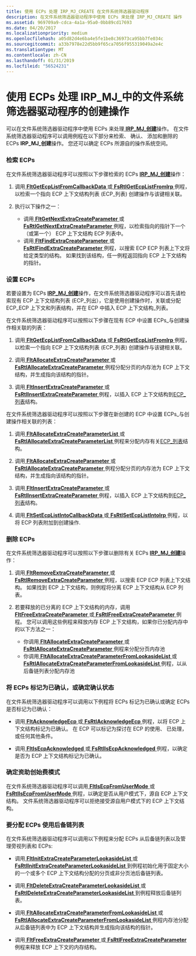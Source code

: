 ```yaml
---
title: 使用 ECPs 处理 IRP_MJ_CREATE 在文件系统筛选器驱动程序
description: 在文件系统筛选器驱动程序中使用 ECPs 来处理 IRP_MJ_CREATE 操作
ms.assetid: 969709a9-cdca-4a1a-95a0-0bb89cd17693
ms.date: 04/20/2017
ms.localizationpriority: medium
ms.openlocfilehash: a05d82d4e6ba4e5fe1be8c36973ca95bb7fe034c
ms.sourcegitcommit: a33b7978e22d5bb9f65ca7056f955319049a2e4c
ms.translationtype: MT
ms.contentlocale: zh-CN
ms.lasthandoff: 01/31/2019
ms.locfileid: "56524231"
---
```

# <a name="using-ecps-to-process-irpmjcreate-operations-in-a-file-system-filter-driver"></a>使用 ECPs 处理 IRP\_MJ\_中的文件系统筛选器驱动程序的创建操作


可以在文件系统筛选器驱动程序中使用 ECPs 来处理[ **IRP\_MJ\_创建**](https://msdn.microsoft.com/library/windows/hardware/ff548630)操作。 在文件系统筛选器驱动程序可以调用例程在以下部分来检索、 确认、 添加和删除的 ECPs **IRP\_MJ\_创建**操作。 您还可以确定 ECPs 所源自的操作系统空间。

### <a name="span-idretrievingecpsspanspan-idretrievingecpsspanspan-idretrievingecpsspanretrieving-ecps"></a><span id="Retrieving_ECPs"></span><span id="retrieving_ecps"></span><span id="RETRIEVING_ECPS"></span>检索 ECPs

在文件系统筛选器驱动程序可以按照以下步骤检索的 ECPs [ **IRP\_MJ\_创建**](https://msdn.microsoft.com/library/windows/hardware/ff548630)操作：

1.  调用[ **FltGetEcpListFromCallbackData** ](https://msdn.microsoft.com/library/windows/hardware/ff543016)或[ **FsRtlGetEcpListFromIrp** ](https://msdn.microsoft.com/library/windows/hardware/ff546015)例程，以检索一个指向 ECP 上下文结构列表 (ECP\_列表) 创建操作与该键相关联。

2.  执行以下操作之一：
    -   调用[ **FltGetNextExtraCreateParameter** ](https://msdn.microsoft.com/library/windows/hardware/ff543104)或[ **FsRtlGetNextExtraCreateParameter** ](https://msdn.microsoft.com/library/windows/hardware/ff546028)例程，以检索指向的指针下一个 （或第一个） ECP 上下文结构 ECP 列表中。
    -   调用[ **FltFindExtraCreateParameter** ](https://msdn.microsoft.com/library/windows/hardware/ff542094)或[ **FsRtlFindExtraCreateParameter** ](https://msdn.microsoft.com/library/windows/hardware/ff545968)例程，以搜索 ECP ECP 列表上下文将给定类型的结构。 如果找到该结构，任一例程返回指向 ECP 上下文结构的指针。

### <a name="span-idsettingecpsspanspan-idsettingecpsspanspan-idsettingecpsspansetting-ecps"></a><span id="Setting_ECPs"></span><span id="setting_ecps"></span><span id="SETTING_ECPS"></span>设置 ECPs

若要设置为 ECPs [ **IRP\_MJ\_创建**](https://msdn.microsoft.com/library/windows/hardware/ff548630)操作，在文件系统筛选器驱动程序可以首先请检索现有 ECP 上下文结构列表 (ECP\_列出），它是使用创建操作时，关联或分配 ECP\_ECP 上下文和列表结构，并在 ECP 中插入 ECP 上下文结构\_列表。

在文件系统筛选器驱动程序可以按照以下步骤在现有 ECP 中设置 ECPs\_与创建操作相关联的列表：

1.  调用[ **FltGetEcpListFromCallbackData** ](https://msdn.microsoft.com/library/windows/hardware/ff543016)或[ **FsRtlGetEcpListFromIrp** ](https://msdn.microsoft.com/library/windows/hardware/ff546015)例程，以检索一个指向 ECP 上下文结构列表 (ECP\_列表) 创建操作与该键相关联。

2.  调用[ **FltAllocateExtraCreateParameter** ](https://msdn.microsoft.com/library/windows/hardware/ff541728)或[ **FsRtlAllocateExtraCreateParameter** ](https://msdn.microsoft.com/library/windows/hardware/ff545609)例程分配分页的内存池为 ECP 上下文结构，并生成指向该结构的指针。

3.  调用[ **FltInsertExtraCreateParameter** ](https://msdn.microsoft.com/library/windows/hardware/ff543305)或[ **FsRtlInsertExtraCreateParameter** ](https://msdn.microsoft.com/library/windows/hardware/ff546179)例程，以插入 ECP 上下文结构到[ECP\_列表](https://msdn.microsoft.com/library/windows/hardware/ff540148)结构。

在文件系统筛选器驱动程序可以按照以下步骤在新创建的 ECP 中设置 ECPs\_与创建操作相关联的列表：

1.  调用[ **FltAllocateExtraCreateParameterList** ](https://msdn.microsoft.com/library/windows/hardware/ff541741)或[ **FsRtlAllocateExtraCreateParameterList** ](https://msdn.microsoft.com/library/windows/hardware/ff545632)例程来分配内存有关[ECP\_列表](https://msdn.microsoft.com/library/windows/hardware/ff540148)结构。

2.  调用[ **FltAllocateExtraCreateParameter** ](https://msdn.microsoft.com/library/windows/hardware/ff541728)或[ **FsRtlAllocateExtraCreateParameter** ](https://msdn.microsoft.com/library/windows/hardware/ff545609)例程分配分页的内存池为 ECP 上下文结构，并生成指向该结构的指针。

3.  调用[ **FltInsertExtraCreateParameter** ](https://msdn.microsoft.com/library/windows/hardware/ff543305)或[ **FsRtlInsertExtraCreateParameter** ](https://msdn.microsoft.com/library/windows/hardware/ff546179)例程，以插入 ECP 上下文结构到[ECP\_列表](https://msdn.microsoft.com/library/windows/hardware/ff540148)结构。

4.  调用[ **FltSetEcpListIntoCallbackData** ](https://msdn.microsoft.com/library/windows/hardware/ff544510)或[ **FsRtlSetEcpListIntoIrp** ](https://msdn.microsoft.com/library/windows/hardware/ff547250)例程，以将 ECP 列表附加到创建操作.

### <a name="span-idremovingecpsspanspan-idremovingecpsspanspan-idremovingecpsspanremoving-ecps"></a><span id="Removing_ECPs"></span><span id="removing_ecps"></span><span id="REMOVING_ECPS"></span>删除 ECPs

在文件系统筛选器驱动程序可以按照以下步骤以删除有关 ECPs [ **IRP\_MJ\_创建**](https://msdn.microsoft.com/library/windows/hardware/ff548630)操作：

1.  调用[ **FltRemoveExtraCreateParameter** ](https://msdn.microsoft.com/library/windows/hardware/ff544339)或[ **FsRtlRemoveExtraCreateParameter** ](https://msdn.microsoft.com/library/windows/hardware/ff547203)例程，以搜索 ECP ECP 列表上下文结构。 如果找到 ECP 上下文结构，则例程将分离 ECP 上下文结构从 ECP 列表。

2.  若要释放的已分离的 ECP 上下文结构的内存，调用[ **FltFreeExtraCreateParameter** ](https://msdn.microsoft.com/library/windows/hardware/ff542957)或[ **FsRtlFreeExtraCreateParameter** ](https://msdn.microsoft.com/library/windows/hardware/ff545989)例程。 您可以调用这些例程来释放内存 ECP 上下文结构，如果你已分配内存中的以下方法之一：
    -   你调用[ **FltAllocateExtraCreateParameter** ](https://msdn.microsoft.com/library/windows/hardware/ff541728)或[ **FsRtlAllocateExtraCreateParameter** ](https://msdn.microsoft.com/library/windows/hardware/ff545609)例程来分配分页内存池
    -   你调用[ **FltAllocateExtraCreateParameterFromLookasideList** ](https://msdn.microsoft.com/library/windows/hardware/ff541734)或[ **FsRtlAllocateExtraCreateParameterFromLookasideList** ](https://msdn.microsoft.com/library/windows/hardware/ff545616)例程，以从后备链列表分配内存池

### <a name="span-idmarkingecpsasacknowledgedordeterminingacknowledgestatusspanspan-idmarkingecpsasacknowledgedordeterminingacknowledgestatusspanspan-idmarkingecpsasacknowledgedordeterminingacknowledgestatusspanmarking-ecps-as-acknowledged-or-determining-acknowledge-status"></a><span id="Marking_ECPs_as_Acknowledged__or_Determining_Acknowledge_Status"></span><span id="marking_ecps_as_acknowledged__or_determining_acknowledge_status"></span><span id="MARKING_ECPS_AS_ACKNOWLEDGED__OR_DETERMINING_ACKNOWLEDGE_STATUS"></span>将 ECPs 标记为已确认，或确定确认状态

在文件系统筛选器驱动程序可以调用以下例程将 ECPs 标记为已确认或确定 ECPs 是否标记为已确认：

-   调用[ **FltAcknowledgeEcp** ](https://msdn.microsoft.com/library/windows/hardware/ff541661)或[ **FsRtlAcknowledgeEcp** ](https://msdn.microsoft.com/library/windows/hardware/ff545574)例程，以将 ECP 上下文结构标记为已确认。 在 ECP 可以标记为探讨在 ECP 的使用、 已处理，或任何其他条件。

-   调用[ **FltIsEcpAcknowledged** ](https://msdn.microsoft.com/library/windows/hardware/ff543321)或[ **FsRtlIsEcpAcknowledged** ](https://msdn.microsoft.com/library/windows/hardware/ff546808)例程，以确定是否为 ECP 上下文结构标记为已确认。

### <a name="span-iddeterminingoriginationmodespanspan-iddeterminingoriginationmodespanspan-iddeterminingoriginationmodespandetermining-origination-mode"></a><span id="Determining_Origination_Mode"></span><span id="determining_origination_mode"></span><span id="DETERMINING_ORIGINATION_MODE"></span>确定资助创始费模式

在文件系统筛选器驱动程序可以调用[ **FltIsEcpFromUserMode** ](https://msdn.microsoft.com/library/windows/hardware/ff543325)或[ **FsRtlIsEcpFromUserMode** ](https://msdn.microsoft.com/library/windows/hardware/ff546813)例程，以确定是否从用户模式下，源自 ECP 上下文结构。 文件系统筛选器驱动程序可以拒绝接受源自用户模式下的 ECP 上下文结构。

### <a name="span-idusinglookasideliststoallocateecpsspanspan-idusinglookasideliststoallocateecpsspanspan-idusinglookasideliststoallocateecpsspanusing-lookaside-lists-to-allocate-ecps"></a><span id="Using_Lookaside_Lists_to_Allocate_ECPs"></span><span id="using_lookaside_lists_to_allocate_ecps"></span><span id="USING_LOOKASIDE_LISTS_TO_ALLOCATE_ECPS"></span>要分配 ECPs 使用后备链列表

在文件系统筛选器驱动程序可以调用以下例程来分配 ECPs 从后备链列表以及管理旁视列表和 ECPs:

-   调用[ **FltInitExtraCreateParameterLookasideList** ](https://msdn.microsoft.com/library/windows/hardware/ff543261)或[ **FsRtlInitExtraCreateParameterLookasideList** ](https://msdn.microsoft.com/library/windows/hardware/ff546102)到例程初始化用于固定大小的一个或多个 ECP 上下文结构分配的分页或非分页池后备链列表。

-   调用[ **FltDeleteExtraCreateParameterLookasideList** ](https://msdn.microsoft.com/library/windows/hardware/ff541973)或[ **FsRtlDeleteExtraCreateParameterLookasideList** ](https://msdn.microsoft.com/library/windows/hardware/ff545849)到例程释放后备链列表。

-   调用[ **FltAllocateExtraCreateParameterFromLookasideList** ](https://msdn.microsoft.com/library/windows/hardware/ff541734)或[ **FsRtlAllocateExtraCreateParameterFromLookasideList** ](https://msdn.microsoft.com/library/windows/hardware/ff545616)例程内存池分配从后备链列表中为 ECP 上下文结构并生成指向该结构的指针。

-   调用[ **FltFreeExtraCreateParameter** ](https://msdn.microsoft.com/library/windows/hardware/ff542957)或[ **FsRtlFreeExtraCreateParameter** ](https://msdn.microsoft.com/library/windows/hardware/ff545989)例程来释放 ECP 上下文的内存结构。

 

 




